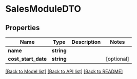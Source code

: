 # SalesModuleDTO

## Properties
Name | Type | Description | Notes
------------ | ------------- | ------------- | -------------
**name** | **string** |  | 
**cost_start_date** | **string** |  | [optional] 

[[Back to Model list]](../README.md#documentation-for-models) [[Back to API list]](../README.md#documentation-for-api-endpoints) [[Back to README]](../README.md)


